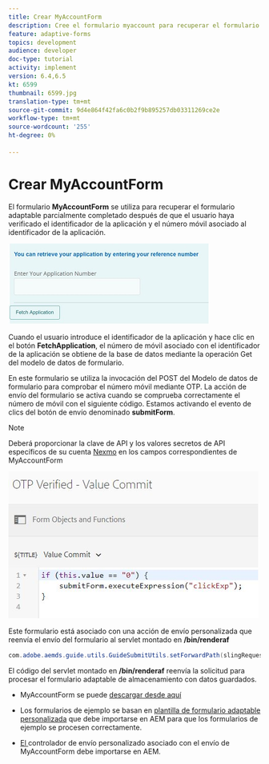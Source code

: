 ```yaml
---
title: Crear MyAccountForm
description: Cree el formulario myaccount para recuperar el formulario parcialmente completado tras la verificación correcta del id. de aplicación y el número de teléfono.
feature: adaptive-forms
topics: development
audience: developer
doc-type: tutorial
activity: implement
version: 6.4,6.5
kt: 6599
thumbnail: 6599.jpg
translation-type: tm+mt
source-git-commit: 9d4e864f42fa6c0b2f9b895257db03311269ce2e
workflow-type: tm+mt
source-wordcount: '255'
ht-degree: 0%

---
```




# Crear MyAccountForm

El formulario **MyAccountForm** se utiliza para recuperar el formulario adaptable parcialmente completado después de que el usuario haya verificado el identificador de la aplicación y el número móvil asociado al identificador de la aplicación.

![formulario de mi cuenta](assets/6599.JPG)

Cuando el usuario introduce el identificador de la aplicación y hace clic en el botón **FetchApplication**, el número de móvil asociado con el identificador de la aplicación se obtiene de la base de datos mediante la operación Get del modelo de datos de formulario.

En este formulario se utiliza la invocación del POST del Modelo de datos de formulario para comprobar el número móvil mediante OTP. La acción de envío del formulario se activa cuando se comprueba correctamente el número de móvil con el siguiente código. Estamos activando el evento de clics del botón de envío denominado **submitForm**.

>[!NOTE]
> Deberá proporcionar la clave de API y los valores secretos de API específicos de su cuenta [Nexmo](https://dashboard.nexmo.com/) en los campos correspondientes de MyAccountForm

![Enviar déclencheur](assets/trigger-submit.JPG)



Este formulario está asociado con una acción de envío personalizada que reenvía el envío del formulario al servlet montado en **/bin/renderaf**

```java
com.adobe.aemds.guide.utils.GuideSubmitUtils.setForwardPath(slingRequest,"/bin/renderaf",null,null);
```

El código del servlet montado en **/bin/renderaf** reenvía la solicitud para procesar el formulario adaptable de almacenamiento con datos guardados.


* MyAccountForm se puede [descargar desde aquí](assets/my-account-form.zip)

* Los formularios de ejemplo se basan en [plantilla de formulario adaptable personalizada](assets/custom-template-with-page-component.zip) que debe importarse en AEM para que los formularios de ejemplo se procesen correctamente.

* [El ](assets/custom-submit-my-account-form.zip) controlador de envío personalizado asociado con el envío de MyAccountForm debe importarse en AEM.
